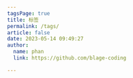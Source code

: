 ```yaml
---
tagsPage: true
title: 标签
permalink: /tags/
article: false
date: 2023-05-14 09:49:27
author: 
  name: phan
  link: https://github.com/blage-coding

---
```

